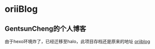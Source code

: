 # oriiBlog  
## GentsunCheng的个人博客  
由于hexo环境炸了，已经迁移至halo，此项目存档还是原来的地址
[oriiblog](https://blog.orii.xyz)
